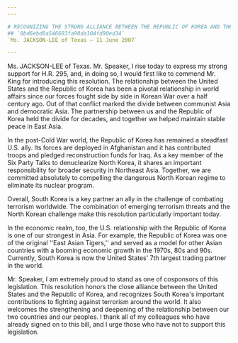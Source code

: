 ```yaml
---
---

# RECOGNIZING THE STRONG ALLIANCE BETWEEN THE REPUBLIC OF KOREA AND THE  UNITED STATES
## `0bd6ebd8a546683fa90da104fd90ed34`
`Ms. JACKSON-LEE of Texas — 11 June 2007`

---
```



Ms. JACKSON-LEE of Texas. Mr. Speaker, I rise today to express my 
strong support for H.R. 295, and, in doing so, I would first like to 
commend Mr. King for introducing this resolution. The relationship 
between the United States and the Republic of Korea has been a pivotal 
relationship in world affairs since our forces fought side by side in 
Korean War over a half century ago. Out of that conflict marked the 
divide between communist Asia and democratic Asia. The partnership 
between us and the Republic of Korea held the divide for decades, and 
together we helped maintain stable peace in East Asia.

In the post-Cold War world, the Republic of Korea has remained a 
steadfast U.S. ally. Its forces are deployed in Afghanistan and it has 
contributed troops and pledged reconstruction funds for Iraq. As a key 
member of the Six Party Talks to denuclearize North Korea, it shares an 
important responsibility for broader security in Northeast Asia. 
Together, we are committed absolutely to compelling the dangerous North 
Korean regime to eliminate its nuclear program.

Overall, South Korea is a key partner an ally in the challenge of 
combating terrorism worldwide. The combination of emerging terrorism 
threats and the North Korean challenge make this resolution 
particularly important today.

In the economic realm, too, the U.S. relationship with the Republic 
of Korea is one of our strongest in Asia. For example, the Republic of 
Korea was one of the original ''East Asian Tigers,'' and served as a 
model for other Asian countries with a booming economic growth in the 
1970s, 80s and 90s. Currently, South Korea is now the United States' 
7th largest trading partner in the world.

Mr. Speaker, I am extremely proud to stand as one of cosponsors of 
this legislation. This resolution honors the close alliance between the 
United States and the Republic of Korea, and recognizes South Korea's 
important contributions to fighting against terrorism around the world. 
It also welcomes the strengthening and deepening of the relationship 
between our two countries and our peoples. I thank all of my colleagues 
who have already signed on to this bill, and I urge those who have not 
to support this legislation.